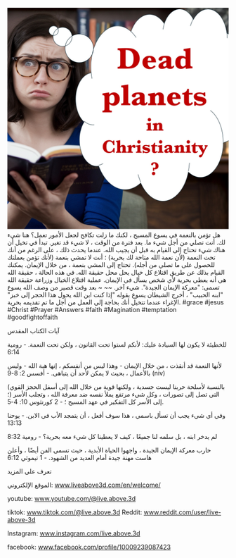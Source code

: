 ![Video cover image](../cover.jpg)
هل تؤمن بالنعمة في يسوع المسيح ، لكنك ما زلت تكافح لجعل الأمور تعمل؟
هنا شيء لك.
أنت تصلي من أجل شيء ما.
بعد فترة من الوقت ، لا شيء قد تغير.
تبدأ في تخيل أن هناك شيء تحتاج إلى القيام به قبل أن يجيب الله.
عندما يحدث ذلك ،
على الرغم من أنك تحت النعمة (لأن نعمة الله متاحة لك بحرية) ؛
أنت لا تمشي بنعمة (لأنك تؤمن بعملتك للحصول على ما تصلي من أجله).
تحتاج إلى المشي بنعمة ، من خلال الإيمان.
يمكنك القيام بذلك عن طريق اقتلاع كل خيال يحل محل حقيقة الله.
في هذه الحالة ، حقيقة الله هي أنه يعطي بحرية لأي شخص يسأل في الإيمان.
عملية اقتلاع الخيال وزراعة حقيقة الله تسمى: "معركة الإيمان الجيدة".
شيء آخر. ~~ ~ بعد وقت قصير من وصف الله يسوع "ابنه الحبيب" ، أخرج الشيطان يسوع بقوله "إذا كنت ابن الله يحول هذا الحجر إلى خبز"
الإغراء عندما تتخيل أنك بحاجة إلى العمل من أجل ما تم تقديمه بحرية.
#grace #jesus #Christ #Prayer #Answers #faith #Magination #temptation #goodfightoffaith


آيات الكتاب المقدس


للخطيئة لا يكون لها السيادة عليك: لأنكم لستوا تحت القانون ، ولكن تحت النعمة. - رومية 6:14

لأنها النعمة قد أنقذت ، من خلال الإيمان - وهذا ليس من أنفسكم ، إنها هبة الله - وليس بالأعمال ، بحيث لا يمكن لأحد أن يتباهى. - أفسس 2: 8-9 (niv)

(بالنسبة لأسلحة حربنا ليست جسدية ، ولكنها قوية من خلال الله إلى أسفل الحجز القوي ؛) التي تصل إلى تصورات ، وكل شيء مرتفع يملأ نفسه ضد معرفة الله ، وتجلب الأسر إلى الأسر كل التفكير في عهد المسيح ؛ - 2 كورنثوس 10: 4-5.

وفي أي شيء يجب أن تسأل باسمي ، هذا سوف أفعل ، أن يتمجد الأب في الابن. - يوحنا 13:13

لم يدخر ابنه ، بل سلمه لنا جميعًا ، كيف لا يعطينا كل شيء معه بحرية؟ - رومية 8:32

حارب معركة الإيمان الجيدة ، واجهوا الحياة الأبدية ، حيث تسمى الفن أيضًا ، وأعلن هاست مهنة جيدة أمام العديد من الشهود. - 1 تيموثي 6:12

تعرف على المزيد


الموقع الإلكتروني: www.liveabove3d.com/en/welcome/

youtube: www.youtube.com/@live.above.3d

tiktok: www.tiktok.com/@live.above.3d Reddit: www.reddit.com/user/live-above-3d

Instagram: www.instagram.com/live.above.3d

facebook: www.facebook.com/profile/10009239087423


